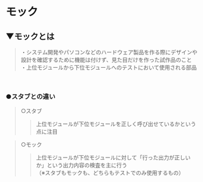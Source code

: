# モック

## ▼モックとは
>・システム開発やパソコンなどのハードウェア製品を作る際にデザインや設計を確認するために機能は付けず、見た目だけを作った試作品のこと<br>
>・上位モジュールから下位モジュールへのテストにおいて使用される部品<br>
<br>

### ●スタブとの違い
>○スタブ<br>
>>上位モジュールが下位モジュールを正しく呼び出せているかという点に注目<br>

>○モック
>>上位モジュールが下位モジュールに対して「行った出力が正しいか」という出力内容の検査を主に行う<br>
>>（※スタブもモックも、どちらもテストでのみ使用するもの）<br>
<br>
